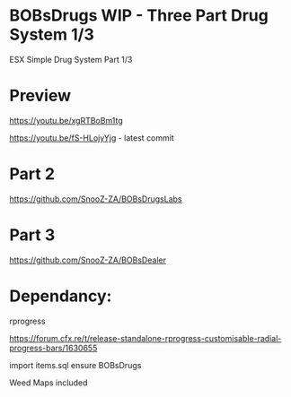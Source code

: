 # BOBsDrugs WIP - Three Part Drug System  1/3

ESX  Simple Drug System Part 1/3

# Preview

https://youtu.be/xgRTBoBm1tg

https://youtu.be/fS-HLojyYjg - latest commit

# Part 2

https://github.com/SnooZ-ZA/BOBsDrugsLabs

# Part 3

https://github.com/SnooZ-ZA/BOBsDealer

# Dependancy:

rprogress

https://forum.cfx.re/t/release-standalone-rprogress-customisable-radial-progress-bars/1630655


import items.sql
ensure BOBsDrugs 

Weed Maps included
